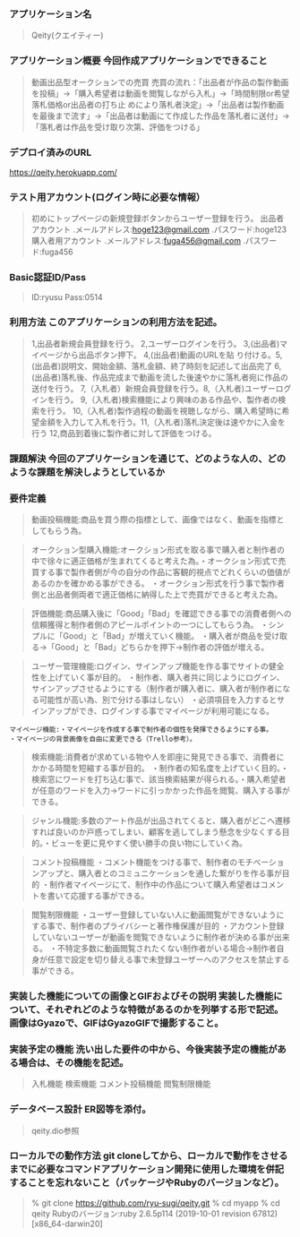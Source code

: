 ### アプリケーション名 
> Qeity(クエイティー)

### アプリケーション概要 今回作成アプリケーションでできること
> 動画出品型オークションでの売買
> 売買の流れ：「出品者が作品の製作動画を投稿」→「購入希望者は動画を閲覧しながら入札」→「時間制限or希望落札価格or出品者の打ち止
  めにより落札者決定」→「出品者は製作動画を最後まで流す」→「出品者は動画にて作成した作品を落札者に送付」→「落札者は作品を受け取り次第、評価をつける」

### デプロイ済みのURL
https://qeity.herokuapp.com/

### テスト用アカウント(ログイン時に必要な情報）
> 初めにトップページの新規登録ボタンからユーザー登録を行う。
> 出品者アカウント .メールアドレス:hoge123@gmail.com .パスワード:hoge123
> 購入者用アカウント .メールアドレス:fuga456@gmail.com .パスワード:fuga456

### Basic認証ID/Pass
>ID:ryusu
>Pass:0514

### 利用方法 このアプリケーションの利用方法を記述。
> 1,出品者新規会員登録を行う。 2,ユーザーログインを行う。 3,(出品者)マイページから出品ボタン押下。 4,(出品者)動画のURLを貼
  り付ける。5,(出品者)説明文、開始金額、落札金額、終了時刻を記述して出品完了 6,(出品者)落札後、作品完成まで動画を流した後速やかに落札者宛に作品の送付を行う。 
>  7,（入札者）新規会員登録を行う。8,（入札者)ユーザーログインを行う。 9,（入札者)検索機能により興味のある作品や、製作者の検
   索を行う。 10,（入札者)製作過程の動画を視聴しながら、購入希望時に希望金額を入力して入札を行う。11,（入札者)落札決定後は速やかに入金を行う 12,商品到着後に製作者に対して評価をつける。


### 課題解決 今回のアプリケーションを通じて、どのような人の、どのような課題を解決しようとしているか
> 

### 要件定義
> 動画投稿機能:商品を買う際の指標として、画像ではなく、動画を指標としてもらう為。　

> オークション型購入機能:オークション形式を取る事で購入者と制作者の中で徐々に適正価格が生まれてくると考えた為。・オークション形式で売買する事で製作者側が今の自分の作品に客観的視点でどれくらいの価値があるのかを確かめる事ができる。
・オークション形式を行う事で製作者側と出品者側両者で適正価格に納得した上で売買ができると考えた為。   

> 評価機能:商品購入後に「Good」「Bad」を確認できる事での消費者側への信頼獲得と制作者側のアピールポイントの一つにしてもらう為。	・シンプルに「Good」と「Bad」が増えていく機能。	・購入者が商品を受け取る→「Good」と「Bad」どちらかを押下→制作者の評価が増える。

> ユーザー管理機能:ログイン、サインアップ機能を作る事でサイトの健全性を上げていく事が目的。	・制作者、購入者共に同じようにログイン、サインアップさせるようにする（制作者が購入者に、購入者が制作者になる可能性が高い為、別で分ける事はしない）	・必須項目を入力するとサインアップができ、ログインする事でマイページが利用可能になる。	

	マイページ機能:・マイページを作成する事で制作者の個性を発揮できるようにする事。	・マイページの背景画像を自由に変更できる（Trello参考）。

>	検索機能:消費者が求めている物や人を即座に発見できる事で、消費者にかかる時間を短縮する事が目的。
・制作者の知名度を上げていく目的。・検索窓にワードを打ち込む事で、該当検索結果が得られる。・購入希望者が任意のワードを入力→ワードに引っかかった作品を閲覧、購入する事ができる。	


>	ジャンル機能:多数のアート作品が出品されてくると、購入者がどこへ遷移すれば良いのか戸惑ってしまい、顧客を逃してしまう懸念を少なくする目的。・ビューを更に見やすく使い勝手の良い物にしていく為。

>	コメント投稿機能	・コメント機能をつける事で、制作者のモチベーションアップと、購入者とのコミュニケーションを通した繋がりを作る事が目的	・制作者マイページにて、制作中の作品について購入希望者はコメントを書いて応援する事ができる。

> 閲覧制限機能	・ユーザー登録していない人に動画閲覧ができないようにする事で、制作者のプライバシーと著作権保護が目的	・アカウント登録していないユーザーが動画を閲覧できないように制作者が決める事が出来る。	・不特定多数に動画閲覧されたくない制作者がいる場合→制作者自身が任意で設定を切り替える事で未登録ユーザーへのアクセスを禁止する事ができる。	

### 実装した機能についての画像とGIFおよびその説明 実装した機能について、それぞれどのような特徴があるのかを列挙する形で記述。画像はGyazoで、GIFはGyazoGIFで撮影すること。
> 

### 実装予定の機能 洗い出した要件の中から、今後実装予定の機能がある場合は、その機能を記述。
> 入札機能
> 検索機能
> コメント投稿機能
> 閲覧制限機能

### データベース設計 ER図等を添付。
> qeity.dio参照

### ローカルでの動作方法 git cloneしてから、ローカルで動作をさせるまでに必要なコマンドアプリケーション開発に使用した環境を併記することを忘れないこと（パッケージやRubyのバージョンなど）。
> % git clone https://github.com/ryu-sugi/qeity.git
> % cd myapp
> % cd qeity
> Rubyのバージョン:ruby 2.6.5p114 (2019-10-01 revision 67812) [x86_64-darwin20]
